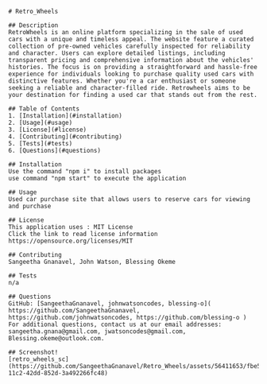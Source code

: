 
    # Retro_Wheels
    
    ## Description
    RetroWheels is an online platform specializing in the sale of used cars with a unique and timeless appeal. The website feature a curated collection of pre-owned vehicles carefully inspected for reliability and character. Users can explore detailed listings, including transparent pricing and comprehensive information about the vehicles' histories. The focus is on providing a straightforward and hassle-free experience for individuals looking to purchase quality used cars with distinctive features. Whether you're a car enthusiast or someone seeking a reliable and character-filled ride. Retrowheels aims to be your destination for finding a used car that stands out from the rest.
    
    ## Table of Contents
    1. [Installation](#installation)
    2. [Usage](#usage)
    3. [License](#license)
    4. [Contributing](#contributing)
    5. [Tests](#tests)
    6. [Questions](#questions)
    
    ## Installation
    Use the command "npm i" to install packages
    use command "npm start" to execute the application
    
    ## Usage
    Used car purchase site that allows users to reserve cars for viewing and purchase
    
    ## License
    This application uses : MIT License
    Click the link to read license information https://opensource.org/licenses/MIT
    
    ## Contributing
    Sangeetha Gnanavel, John Watson, Blessing Okeme
    
    ## Tests
    n/a
    
    ## Questions
    GitHub: [SangeethaGnanavel, johnwatsoncodes, blessing-o]( https://github.com/SangeethaGnanavel, https://github.com/johnwatsoncodes, https://github.com/blessing-o )
    For additional questions, contact us at our email addresses: sangeetha.gnana@gmail.com, jwatsoncodes@gmail.com, Blessing.okeme@outlook.com.

    ## Screenshot!
    [retro_wheels_sc](https://github.com/SangeethaGnanavel/Retro_Wheels/assets/56411653/fbe5f833-11c2-42dd-852d-3a492266fc48)
